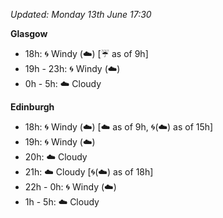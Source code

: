 *Updated: Monday 13th June 17:30*

**Glasgow**

* 18h: :cyclone: Windy (:cloud:) [:umbrella: as of 9h]
* 19h - 23h: :cyclone: Windy (:cloud:)
* 0h - 5h: :cloud: Cloudy

**Edinburgh**

* 18h: :cyclone: Windy (:cloud:) [:cloud: as of 9h, :cyclone:(:cloud:) as of 15h]
* 19h: :cyclone: Windy (:cloud:)
* 20h: :cloud: Cloudy
* 21h: :cloud: Cloudy [:cyclone:(:cloud:) as of 18h]
* 22h - 0h: :cyclone: Windy (:cloud:)
* 1h - 5h: :cloud: Cloudy
